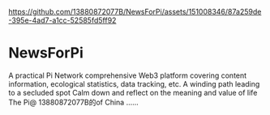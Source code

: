 

https://github.com/13880872077B/NewsForPi/assets/151008346/87a259de-395e-4ad7-a1cc-52585fd5ff92

# NewsForPi
A practical Pi Network comprehensive Web3 platform covering content information, ecological statistics, data tracking, etc. 
A winding path leading to a secluded spot
Calm down and reflect on the meaning and value of life
The Pi@ 13880872077B的of China
......

